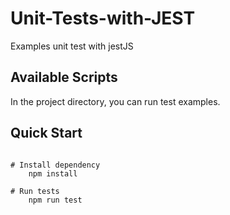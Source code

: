# Unit-Tests-with-JEST
Examples unit test with jestJS

## Available Scripts

In the project directory, you can run test examples.

## Quick Start
```shell

# Install dependency
    npm install

# Run tests
    npm run test

```
